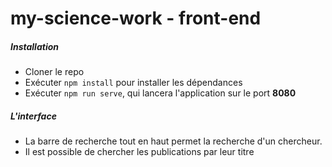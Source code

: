 # my-science-work - front-end

##### Installation
* Cloner le repo
* Exécuter ```npm install``` pour installer les dépendances
* Exécuter ```npm run serve```, qui lancera l'application sur le port **8080**

##### L'interface

* La barre de recherche tout en haut permet la recherche d'un chercheur.
* Il est possible de chercher les publications par leur titre
